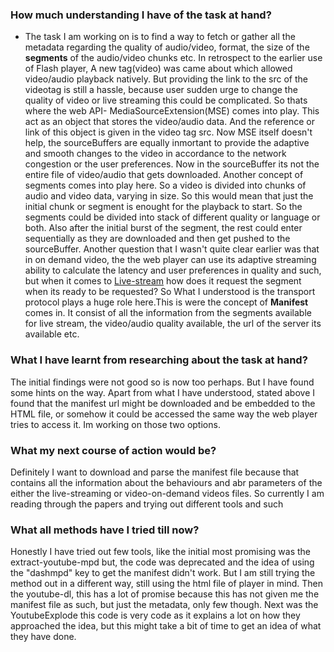 
### How much understanding I have of the task at hand?

- The task I am working on is to find a way to fetch or gather all the metadata regarding the quality of audio/video, format, the size of the **segments** of the audio/video chunks etc. In retrospect to the earlier use of Flash player, A new tag(video) was came about which allowed video/audio playback natively. But providing the link to the src of the videotag is still a hassle, because user sudden urge to change the quality of video or live streaming this could be complicated. So thats where the web API- MediaSourceExtension(MSE) comes into play. This act as an object that stores the video/audio data.
And the reference or link of this object is given in the video tag src. Now MSE itself doesn't help, the sourceBuffers are equally inmortant to provide the adaptive and smooth changes to the video in accordance to the network congestion or the user preferences. Now in the sourceBuffer its not the entire file of video/audio that gets downloaded. Another concept of segments comes into play here. So a video is divided into chunks of audio and video data, varying in size. So this would mean that just the initial chunk or segment is enought for the playback to start. So the segments could be divided into stack of different quality or language or both. Also after the initial burst of the segment, the rest could enter sequentially as they are downloaded and then get pushed to the sourceBuffer. Another question that I wasn't quite clear earlier was that in on demand video, the the web player can use its adaptive streaming ability to calculate the latency and user preferences in quality and such, but when it comes to <u>Live-stream</u> how does it request the segment when its ready to be requested? So What I understood is the transport protocol plays a huge role here.This is were the concept of **Manifest** comes in. It consist of all the information from the segments available for live stream, the video/audio quality available, the url of the server its available etc. 

### What I have learnt from researching about the task at hand?

The initial findings were not good so is now too perhaps. But I have found some hints on the way. Apart from what I have understood, stated above I found that the manifest url might be downloaded and be embedded to the HTML file, or somehow it could be accessed the same way the web player tries to access it. Im working on those two options.

### What my next course of action would be?

Definitely I want to download and parse the manifest file because that contains all the information about the behaviours and abr parameters of the either the live-streaming or video-on-demand videos files. So currently I am reading through the papers and trying out different tools and such

### What all methods have I tried till now?

Honestly I have tried out few tools, like the initial most promising was the extract-youtube-mpd but, the code was deprecated and the idea of using the "dashmpd" key to get the manifest didn't work. But I am still trying the method out in a different way, still using the html file of player in mind. Then the youtube-dl, this has a lot of promise because this has not given me the manifest file as such, but just the metadata, only few though. Next was the YoutubeExplode this code is very code as it explains a lot on how they approached the idea, but this might take a bit of time to get an idea of what they have done. 
